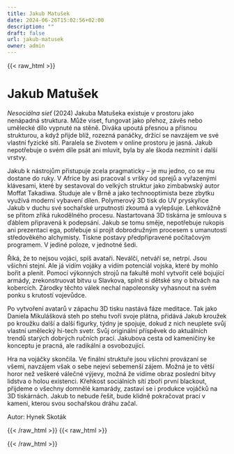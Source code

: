 ```yaml
---
title: Jakub Matušek
date: 2024-06-26T15:02:56+02:00
description: ""
draft: false
url: jakub-matusek
owner: admin
---
```

{{< raw_html >}}
<h1 id="jakub-matu&scaron;ek">Jakub Matu&scaron;ek</h1>
<p class="MsoNormal"><em>Nesoci&aacute;lna sieť</em> (2024) Jakuba Matu&scaron;eka existuje v prostoru jako nen&aacute;padn&aacute; struktura. Může viset, fungovat jako přehoz, z&aacute;věs nebo uměleck&eacute; d&iacute;lo vypnut&eacute; na stěně. Div&aacute;ka upout&aacute; přesnou a př&iacute;snou strukturou, a když přijde bl&iacute;ž, rozezn&aacute; pan&aacute;čky, drž&iacute;c&iacute; se navz&aacute;jem ve sv&eacute; vlastn&iacute; fyzick&eacute; s&iacute;ti. Paralela se životem v online prostoru je jasn&aacute;. Jakub nepotřebuje o sv&eacute;m d&iacute;le ps&aacute;t ani mluvit, byla by ale &scaron;koda nezm&iacute;nit i dal&scaron;&iacute; vrstvy.</p>
<p class="MsoNormal">Jakub k n&aacute;strojům přistupuje zcela pragmaticky &ndash; je mu jedno, co se mu dostane do ruky. V Africe by asi pracoval s vr&scaron;ky od sprejů a vyřazen&yacute;mi kl&aacute;vesami, kter&eacute; by sestavoval do velk&yacute;ch struktur jako zimbabwsk&yacute; autor Moffat Takadiwa. Studuje ale v Brně a jako technooptimista beze zbytku využ&iacute;v&aacute; modern&iacute; vybaven&iacute; d&iacute;len. Polymerov&yacute; 3D tisk do UV pryskyřice Jakub v duchu sv&eacute; sochařsk&eacute; urputnosti zkoum&aacute; a vylep&scaron;uje. Lehkov&aacute;žně se přitom zř&iacute;k&aacute; rukoděln&eacute;ho procesu. Nastartovan&aacute; 3D tisk&aacute;rna je smlouva s ď&aacute;blem připraven&aacute; k podeps&aacute;n&iacute;. Jakub se tomu směje, nepotřebuje rukopis ani prezentaci ega, potřebuje si proj&iacute;t dobrodružn&yacute;m procesem s umanutost&iacute; středověk&eacute;ho alchymisty. Tiskne postavy předpřipraven&eacute; poč&iacute;tačov&yacute;m programem. V jedin&eacute; poloze, v jednotn&eacute; &scaron;edi.</p>
<p class="MsoNormal">Ř&iacute;k&aacute;, že to nejsou voj&aacute;ci, sp&iacute;&scaron; avataři. Nev&aacute;lč&iacute;, netv&aacute;ř&iacute; se, netrp&iacute;. Jsou v&scaron;ichni stejn&iacute;. Ale j&aacute; vid&iacute;m voj&aacute;ky a vid&iacute;m potenci&aacute;l vojska, kter&eacute; by mohlo bořit a plenit. Pomoc&iacute; v&yacute;konn&yacute;ch strojů na fakultě mohl vytvořit cel&eacute; bojuj&iacute;c&iacute; arm&aacute;dy, zrekonstruovat bitvu u Slavkova, splnit si dětsk&eacute; sny o bitv&aacute;ch na koberc&iacute;ch. Z&aacute;rodky těchto v&aacute;lek nechal napoleonsky vyhasnout na sv&eacute;m ponku s krutost&iacute; vojevůdce.</p>
<p class="MsoNormal">Po vytvořen&iacute; avatarů v z&aacute;pachu 3D tisku nast&aacute;v&aacute; f&aacute;ze meditace. Tak jako Daniela Mikul&aacute;&scaron;kov&aacute; steh po stehu tvoř&iacute; svoje pl&aacute;tna, přid&aacute;v&aacute; Jakub kroužek po kroužku dal&scaron;&iacute; a dal&scaron;&iacute; figurky, t&yacute;dny je spojuje, dokud z nich neuplete svůj vlastn&iacute; uměleck&yacute; hi-tech svetr. Svůj origin&aacute;ln&iacute; př&iacute;spěvek do aktu&aacute;ln&iacute;ch trendů star&yacute;ch dobr&yacute;ch ručn&iacute;ch prac&iacute;. Jakubova cesta od kameničiny ke konceptu je pracn&aacute;, ale radik&aacute;ln&iacute; a osvobozuj&iacute;c&iacute;.</p>
<p class="MsoNormal">Hra na voj&aacute;čky skončila. Ve fin&aacute;ln&iacute; struktuře jsou v&scaron;ichni prov&aacute;zan&iacute; se v&scaron;emi, navz&aacute;jem v&scaron;ak o sebe nejev&iacute; sebemen&scaron;&iacute; z&aacute;jem. Možn&aacute; je to vět&scaron;&iacute; horor než ve&scaron;ker&eacute; v&aacute;lečn&eacute; v&yacute;jevy, možn&aacute; že vid&iacute;me obraz posledn&iacute; bitvy lidstva o holou existenci. Křehkost soci&aacute;ln&iacute;ch s&iacute;t&iacute; zboř&iacute; prvn&iacute; blackout, přijdeme o v&scaron;echny domněl&eacute; kamar&aacute;dy, zastav&iacute; se i produkce voj&aacute;čků na 3D tisk&aacute;rn&aacute;ch. Jakub to nebude ře&scaron;it, bude klidně pokračovat prac&iacute; v kameni, kterou svou sochařskou dr&aacute;hu začal.</p>
<p class="MsoNormal">Autor: Hynek Skot&aacute;k</p>
{{< /raw_html >}}
<!-- SECTION BREAK -->
{{< raw_html >}}

{{< /raw_html >}}
